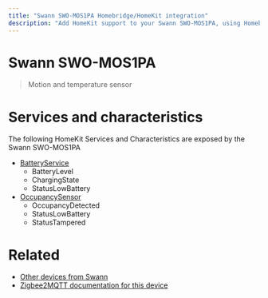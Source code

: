 ```yaml
---
title: "Swann SWO-MOS1PA Homebridge/HomeKit integration"
description: "Add HomeKit support to your Swann SWO-MOS1PA, using Homebridge, Zigbee2MQTT and homebridge-z2m."
---
```

<!---
This file has been GENERATED using src/docgen/docgen.ts
DO NOT EDIT THIS FILE MANUALLY!
-->
# Swann SWO-MOS1PA
> Motion and temperature sensor


# Services and characteristics
The following HomeKit Services and Characteristics are exposed by
the Swann SWO-MOS1PA

* [BatteryService](../../battery.md)
  * BatteryLevel
  * ChargingState
  * StatusLowBattery
* [OccupancySensor](../../sensors.md)
  * OccupancyDetected
  * StatusLowBattery
  * StatusTampered


# Related
* [Other devices from Swann](../index.md#swann)
* [Zigbee2MQTT documentation for this device](https://www.zigbee2mqtt.io/devices/SWO-MOS1PA.html)